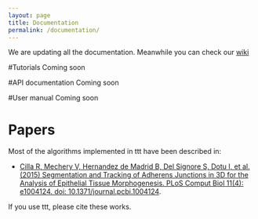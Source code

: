 ```yaml
---
layout: page
title: Documentation
permalink: /documentation/
---
```

We are updating all the documentation. Meanwhile you can check our [wiki](https://github.com/HatiniLab/ttt/wiki)

#Tutorials
Coming soon

#API documentation
Coming soon

#User manual
Coming soon
# Papers

Most of the algorithms implemented in ttt have been described in:

- [Cilla R, Mechery V, Hernandez de Madrid B, Del Signore S, Dotu I, et al. (2015) Segmentation and Tracking of Adherens Junctions in 3D for the Analysis of Epithelial Tissue Morphogenesis. PLoS Comput Biol 11(4): e1004124. doi: 10.1371/journal.pcbi.1004124](http://journals.plos.org/ploscompbiol/article?id=10.1371/journal.pcbi.1004124).

If you use ttt, please cite these works.
